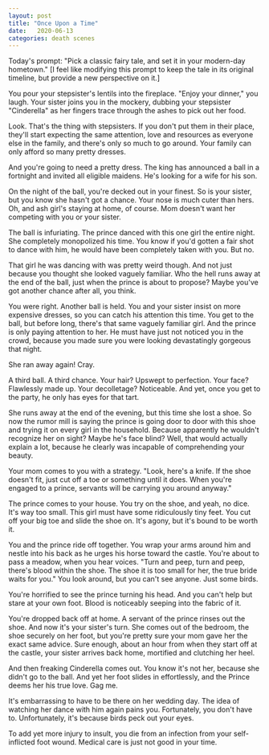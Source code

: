 ```yaml
---
layout: post
title: "Once Upon a Time"
date:   2020-06-13
categories: death scenes
---
```

Today's prompt: "Pick a classic fairy tale, and set it in your modern-day hometown." [I feel like modifying this prompt to keep the tale in its original timeline, but provide a new perspective on it.]

You pour your stepsister's lentils into the fireplace. "Enjoy your dinner," you laugh. Your sister joins you in the mockery, dubbing your stepsister "Cinderella" as her fingers trace through the ashes to pick out her food.

Look. That's the thing with stepsisters. If you don't put them in their place, they'll start expecting the same attention, love and resources as everyone else in the family, and there's only so much to go around. Your family can only afford so many pretty dresses.

And you're going to need a pretty dress. The king has announced a ball in a fortnight and invited all eligible maidens. He's looking for a wife for his son.

On the night of the ball, you're decked out in your finest. So is your sister, but you know she hasn't got a chance. Your nose is much cuter than hers. Oh, and ash girl's staying at home, of course. Mom doesn't want her competing with you or your sister.

The ball is infuriating. The prince danced with this one girl the entire night. She completely monopolized his time. You know if you'd gotten a fair shot to dance with him, he would have been completely taken with you. But no.

That girl he was dancing with was pretty weird though. And not just because you thought she looked vaguely familiar. Who the hell runs away at the end of the ball, just when the prince is about to propose? Maybe you've got another chance after all, you think.

You were right. Another ball is held. You and your sister insist on more expensive dresses, so you can catch his attention this time. You get to the ball, but before long, there's that same vaguely familiar girl. And the prince is only paying attention to her. He must have just not noticed you in the crowd, because you made sure you were looking devastatingly gorgeous that night.

She ran away again! Cray.

A third ball. A third chance. Your hair? Upswept to perfection. Your face? Flawlessly made up. Your decolletage? Noticeable. And yet, once you get to the party, he only has eyes for that tart.

She runs away at the end of the evening, but this time she lost a shoe. So now the rumor mill is saying the prince is going door to door with this shoe and trying it on every girl in the household. Because apparently he wouldn't recognize her on sight? Maybe he's face blind? Well, that would actually explain a lot, because he clearly was incapable of comprehending your beauty.

Your mom comes to you with a strategy. "Look, here's a knife. If the shoe doesn't fit, just cut off a toe or something until it does. When you're engaged to a prince, servants will be carrying you around anyway."

The prince comes to your house. You try on the shoe, and yeah, no dice. It's way too small. This girl must have some ridiculously tiny feet. You cut off your big toe and slide the shoe on. It's agony, but it's bound to be worth it.

You and the prince ride off together. You wrap your arms around him and nestle into his back as he urges his horse toward the castle. You're about to pass a meadow, when you hear voices. "Turn and peep, turn and peep, there's blood within the shoe. The shoe it is too small for her, the true bride waits for you." You look around, but you can't see anyone. Just some birds.

You're horrified to see the prince turning his head. And you can't help but stare at your own foot. Blood is noticeably seeping into the fabric of it.

You're dropped back off at home. A servant of the prince rinses out the shoe. And now it's your sister's turn. She comes out of the bedroom, the shoe securely on her foot, but you're pretty sure your mom gave her the exact same advice. Sure enough, about an hour from when they start off at the castle, your sister arrives back home, mortified and clutching her heel.

And then freaking Cinderella comes out. You know it's not her, because she didn't go to the ball. And yet her foot slides in effortlessly, and the Prince deems her his true love. 
Gag me.

It's embarrassing to have to be there on her wedding day. The idea of watching her dance with him again pains you. Fortunately, you don't have to. Unfortunately, it's because birds peck out your eyes.

To add yet more injury to insult, you die from an infection from your self-inflicted foot wound. Medical care is just not good in your time.
